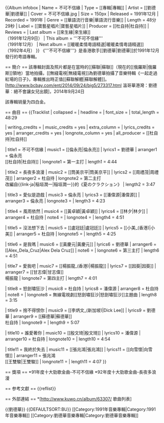{{Album infobox 
|  Name        = 不可不信緣
|  Type        = [[專輯|專輯]]
|  Artist      = [[劉德華|劉德華]]
|  Cover       = 不可不信緣.jpg
|  Size        = 150px
|  Released    = 1991年12月
|  Recorded    = 1991年
|  Genre       = [[華語流行音樂|華語流行音樂]]
|  Length      = 48分29秒
|  Label       = [[寶藝星唱片|寶藝星唱片]]
|  Producer    = [[杜自持|杜自持]]
|  Reviews     =
|  Last album  = [[來生緣|來生緣]]<br/>（1991年12月9日）
|  This album  = '''不可不信緣'''<br/>（1991年12月）
|  Next album  = [[暖暖柔情粵語精選|暖暖柔情粵語精選]]<br/>（1992年4月）
}}
《'''不可不信緣'''》是香港歌手[[劉德華|劉德華]]於1991年12月發行的粤語專輯。

== 簡介 ==
該專輯封面及照片都是在當時的[[蘇聯|蘇聯]]（現在的[[俄羅斯|俄羅斯]]領地）當地拍攝，[[無綫電視|無綫電視]]為劉德華拍攝了音樂特輯《一起走過紅場的日子》，專輯推出時正值[[蘇聯解體|蘇聯解體]]。<ref>[http://www.bcbay.com/ent/2014/09/24/big5/273317.html 溫哥華港灣：劉德華︰絕不會讓女兒出鏡]，2014年9月24日</ref> 

該專輯销量为四白金。

== 曲目 ==
{{Tracklist
| collapsed = 
| headline = 
| font_size = 
| total_length = 48:29

| writing_credits = 
| music_credits = yes
| extra_column = 
| lyrics_credits = yes
| arranger_credits = yes
| longnote_column = yes
| all_producer = [[杜自持|杜自持]]

| title1 = 不可不信緣
| music1 = [[倫永亮|倫永亮]]
| lyrics1 = 劉德華
| arranger1 = 倫永亮<br>[[杜自持|杜自持]]
| longnote1 = 第一主打
| length1 = 4:44

| title2 = 長夜多浪漫
| music2 = [[筒美京平|筒美京平]]
| lyrics2 = [[周禮茂|周禮茂]]
| arranger2 = 杜自持
| longnote2 = 第二主打<br>改編自{{link-ja|稲垣潤一|稲垣潤一}}的《夏のクラクション》
| length2 = 3:47

| title3 = 愛似是遊戲
| music3 = 倫永亮
| lyrics3 = [[潘偉源|潘偉源]]
| arranger3 = 倫永亮
| longnote3 = 
| length3 = 4:23

| title4 = 風雨依然
| music4 = [[黃卓穎|黃卓穎]]
| lyrics4 = [[林夕|林夕]]
| arranger4 = 杜自持
| note4 =
| longnote4 =
| length4 = 4:51

| title5 = 沒法想下去
| music5 = [[盧冠廷|盧冠廷]]
| lyrics5 = [[小美_(香港)|小美]]
| arranger5 = 杜自持
| longnote5 =
| length5 = 4:25

| title6 = 是我嗎
| music6 = [[黃慶元|黃慶元]]
| lyrics6 = 劉德華
| arranger6 = [[Alex_Dela_Cruz|Alex Dela Cruz]]
| note6 =
| longnote6 = 第三主打
| length6 = 4:51

| title7 = 愛我吧
| music7 = [[楊振龍_(香港)|楊振龍]]
| lyrics7 = [[因葵|因葵]]
| arranger7 = [[甘志偉|甘志偉]]<br>楊振龍
| longnote7 = 第四主打
| length7 = 4:01

| title8 = 怒劍嘯狂沙
| music8 = 杜自持
| lyrics8 = 潘偉源
| arranger8 = 杜自持
| note8 = 
| longnote8 = 無線電視劇[[怒劍嘯狂沙|怒劍嘯狂沙]]主題曲
| length8 = 3:15

| title9 = 捨不得恨你
| music9 = [[李炳文_(新加坡)|Dick Lee]]
| lyrics9 = 劉德華
| arranger9 = [[蘇德華|蘇德華]]<br>杜自持
| longnote9 = 
| length9 = 5:07

| title10 = 誰愛著你
| music10 = [[殷文琦|殷文琦]]
| lyrics10 = 潘偉源
| arranger10 = 杜自持
| longnote10 = 
| length10 = 4:54

| title11 = 我終於失去
| music11 = [[張兆鴻|張兆鴻]]
| lyrics11 = [[向雪懷|向雪懷]]
| arranger11 = 張兆鴻<br>[[王雙駿|王雙駿]]
| longnote11 = 
| length11 = 4:07
}}

== 獎項 ==
*91年度十大勁歌金曲-不可不信緣
*92年度十大勁歌金曲-長夜多浪漫

== 参考文獻 ==
{{reflist}}

== 外部連結 ==
*[http://www.kuwo.cn/album/63307/ 歌曲列表]

{{劉德華}}
{{DEFAULTSORT:BU}}
[[Category:1991年音樂專輯|Category:1991年音樂專輯]]
[[Category:劉德華音樂專輯|Category:劉德華音樂專輯]]